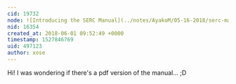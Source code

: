 ```yaml
---
cid: 19732
node: ![Introducing the SERC Manual](../notes/AyakoM/05-16-2018/serc-manual-coming-soon-to-public-lab-store)
nid: 16354
created_at: 2018-06-01 09:52:49 +0000
timestamp: 1527846769
uid: 497123
author: xose
---
```


Hi! I was wondering if there's a pdf version of the manual... ;D